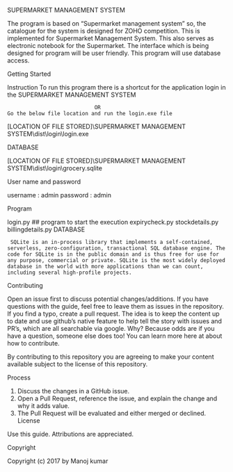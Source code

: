 SUPERMARKET MANAGEMENT SYSTEM

The program is based on “Supermarket management system” so, the catalogue for the system is designed for ZOHO competition. This is implemented for Supermarket Management System. This also serves as electronic notebook for the Supermarket. The interface which is being designed for program will be user friendly. This program will use database access.

Getting Started

Instruction To run this program there is a shortcut for the application login in the SUPERMARKET MANAGEMENT SYSTEM

                                OR
    Go the below file location and run the login.exe file                            
[LOCATION OF FILE STORED]\SUPERMARKET MANAGEMENT SYSTEM\dist\login\login.exe

DATABASE

[LOCATION OF FILE STORED]\SUPERMARKET MANAGEMENT SYSTEM\dist\login\grocery.sqlite

User name and password

username : admin password : admin

Program

login.py ## program to start the execution
expirycheck.py
stockdetails.py
billingdetails.py
DATABASE

     SQLite is an in-process library that implements a self-contained, serverless, zero-configuration, transactional SQL database engine. The code for SQLite is in the public domain and is thus free for use for any purpose, commercial or private. SQLite is the most widely deployed database in the world with more applications than we can count, including several high-profile projects.
Contributing

Open an issue first to discuss potential changes/additions. If you have questions with the guide, feel free to leave them as issues in the repository. If you find a typo, create a pull request. The idea is to keep the content up to date and use github’s native feature to help tell the story with issues and PR’s, which are all searchable via google. Why? Because odds are if you have a question, someone else does too! You can learn more here at about how to contribute.

By contributing to this repository you are agreeing to make your content available subject to the license of this repository.

Process

1. Discuss the changes in a GitHub issue.
2. Open a Pull Request, reference the issue, and explain the change and why it adds value.
3. The Pull Request will be evaluated and either merged or declined.
License

Use this guide. Attributions are appreciated.

Copyright

Copyright (c) 2017 by Manoj kumar
